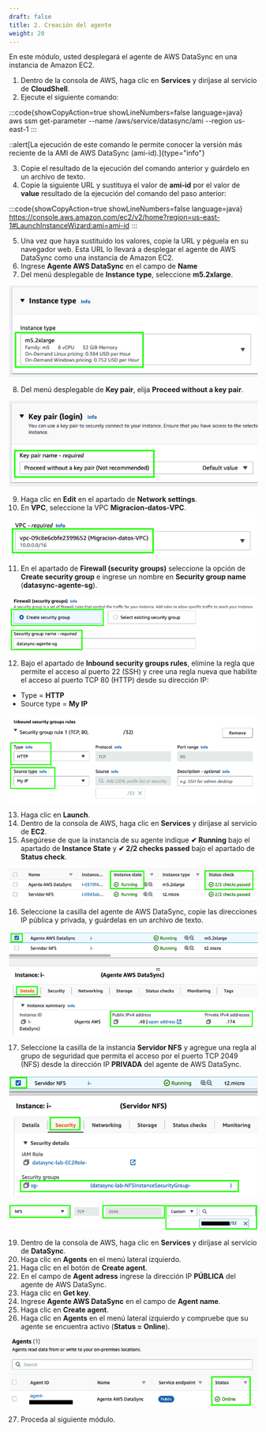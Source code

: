 ```yaml
---
draft: false
title: 2. Creación del agente
weight: 20
---
```

En este módulo, usted desplegará el agente de AWS DataSync en una instancia de Amazon EC2.

1. Dentro de la consola de AWS, haga clic en **Services** y diríjase al servicio de **CloudShell**.
2. Ejecute el siguiente comando:

:::code{showCopyAction=true showLineNumbers=false language=java}
aws ssm get-parameter --name /aws/service/datasync/ami --region us-east-1
:::

::alert[La ejecución de este comando le permite conocer la versión más reciente de la AMI de AWS DataSync (ami-id).]{type="info"}

3. Copie el resultado de la ejecución del comando anterior y guárdelo en un archivo de texto.
4. Copie la siguiente URL y sustituya el valor de **ami-id** por el valor de **value** resultado de la ejecución del comando del paso anterior:

:::code{showCopyAction=true showLineNumbers=false language=java}
https://console.aws.amazon.com/ec2/v2/home?region=us-east-1#LaunchInstanceWizard:ami=ami-id
:::

5. Una vez que haya sustituido los valores, copie la URL y péguela en su navegador web. Esta URL lo llevará a desplegar el agente de AWS DataSync como una instancia de Amazon EC2.
6. Ingrese **Agente AWS DataSync** en el campo de **Name**
7. Del menú desplegable de **Instance type**, seleccione **m5.2xlarge**.

![Tipo de instancia](/static/images/ds/instancetype.png)

8. Del menú desplegable de **Key pair**, elija **Proceed without a key pair**.

![Proceed without a key pair](/static/images/ds/nokeypair.png)

9. Haga clic en **Edit** en el apartado de **Network settings**.
10. En **VPC**, seleccione la VPC **Migracion-datos-VPC**.

![VPC](/static/images/ds/requiredvpc.png)

11. En el apartado de **Firewall (security groups)** seleccione la opción de **Create security group** e ingrese un nombre en **Security group name** (**datasync-agente-sg**).

![Create securigy group](/static/images/ds/createsg.png)

12. Bajo el apartado de **Inbound security groups rules**, elimine la regla que permite el acceso al puerto 22 (SSH) y cree una regla nueva que habilite el acceso al puerto TCP 80 (HTTP) desde su dirección IP: 

* Type = **HTTP**
* Source type = **My IP**

![New rule](/static/images/ds/reglanueva.png)

13. Haga clic en **Launch**.
14. Dentro de la consola de AWS, haga clic en **Services** y diríjase al servicio de **EC2**.
15. Asegúrese de que la instancia de su agente indique **✔ Running** bajo el apartado de **Instance State** y **✔ 2/2 checks passed** bajo el apartado de **Status check**.

![Status check passed (2/2)](/static/images/ds/statuscheck.png)

16. Seleccione la casilla del agente de AWS DataSync, copie las direcciones IP pública y privada, y guárdelas en un archivo de texto.

![IPs)](/static/images/ds/direccionesip.png)

17. Seleccione la casilla de la instancia **Servidor NFS** y agregue una regla al grupo de seguridad que permita el acceso por el puerto TCP 2049 (NFS) desde la dirección IP **PRIVADA** del agente de AWS DataSync.

![Habilitar puerto 2049](/static/images/ds/sg.png)

![Habilitar puerto 2049](/static/images/ds/puerto2049.png)

19. Dentro de la consola de AWS, haga clic en **Services** y diríjase al servicio de **DataSync**.
20. Haga clic en **Agents** en el menú lateral izquierdo.
21. Haga clic en el botón de **Create agent**.
22. En el campo de **Agent adress** ingrese la dirección IP **PÚBLICA** del agente de AWS DataSync.
23. Haga clic en **Get key**.
24. Ingrese **Agente AWS DataSync** en el campo de **Agent name**.
25. Haga clic en **Create agent**.
26. Haga clic en **Agents** en el menú lateral izquierdo y compruebe que su agente se encuentra activo (**Status = Online**).


![Agente en línea](/static/images/ds/agenteenlinea.png)

27. Proceda al siguiente módulo.